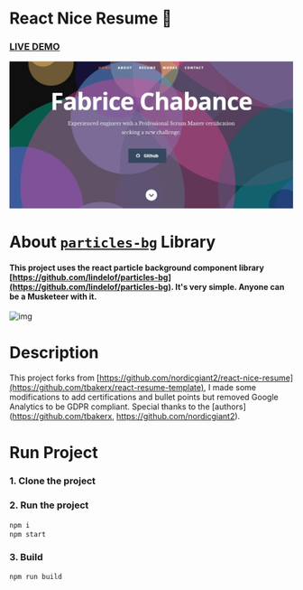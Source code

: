 # React Nice Resume :page_with_curl:

### [LIVE DEMO](https://chafab.github.io/resume/index.html)

![img](https://raw.githubusercontent.com/chafab/react-resume/master/public/images/img.jpg)

# About [`particles-bg`](https://github.com/lindelof/particles-bg) Library
#### This project uses the react particle background component library [https://github.com/lindelof/particles-bg](https://github.com/lindelof/particles-bg). It's very simple. Anyone can be a Musketeer with it.

![img](https://github.com/lindelof/particles-bg/raw/master/image/03.jpg?raw=true)

# Description
This project forks from [https://github.com/nordicgiant2/react-nice-resume](https://github.com/tbakerx/react-resume-template), I made some modifications to add certifications and bullet points but removed Google Analytics to be GDPR compliant. Special thanks to the [authors](https://github.com/tbakerx, https://github.com/nordicgiant2).

# Run Project
### 1. Clone the project

### 2. Run the project
```shell
npm i
npm start
```

### 3. Build
```shell
npm run build
```
